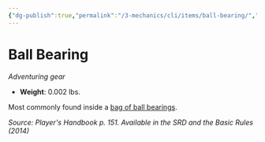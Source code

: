 ```yaml
---
{"dg-publish":true,"permalink":"/3-mechanics/cli/items/ball-bearing/","tags":["ttrpg-cli/compendium/src/5e/phb","ttrpg-cli/item/gear/","ttrpg-cli/item/rarity/none"],"noteIcon":""}
---
```


# Ball Bearing
*Adventuring gear*  


- **Weight**: 0.002 lbs.

Most commonly found inside a [bag of ball bearings](3-Mechanics/CLI/items/ball-bearings-bag-of-1000.md).

*Source: Player's Handbook p. 151. Available in the <span title='Systems Reference Document (5.1)'>SRD</span> and the Basic Rules (2014)*